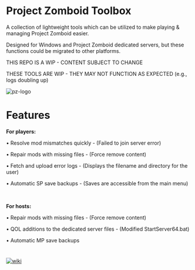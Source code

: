 # Project Zomboid Toolbox
A collection of lightweight tools which can be utilized to make playing & managing Project Zomboid easier.

Designed for Windows and Project Zomboid dedicated servers, but these functions could be migrated to other platforms.

THIS REPO IS A WIP - CONTENT SUBJECT TO CHANGE

THESE TOOLS ARE WIP - THEY MAY NOT FUNCTION AS EXPECTED (e.g., logs doubling up)

![pz-logo](https://i.ibb.co/nzzbB4f/pztoolbox.png)


# Features
<b>For players:</b>

• Resolve mod mismatches quickly - (Failed to join server error)

• Repair mods with missing files - (Force remove content)

• Fetch and upload error logs - (Displays the filename and directory for the user)

• Automatic SP save backups - (Saves are accessible from the main menu)

<br>

<b>For hosts:</b>

• Repair mods with missing files - (Force remove content)

• QOL additions to the dedicated server files - (Modified StartServer64.bat)

• Automatic MP save backups


#

[![wiki](https://i.ibb.co/3yx2pvy/pztoolboxwiki-M.png)](https://github.com/ssjshields/pz-toolbox/wiki) 
